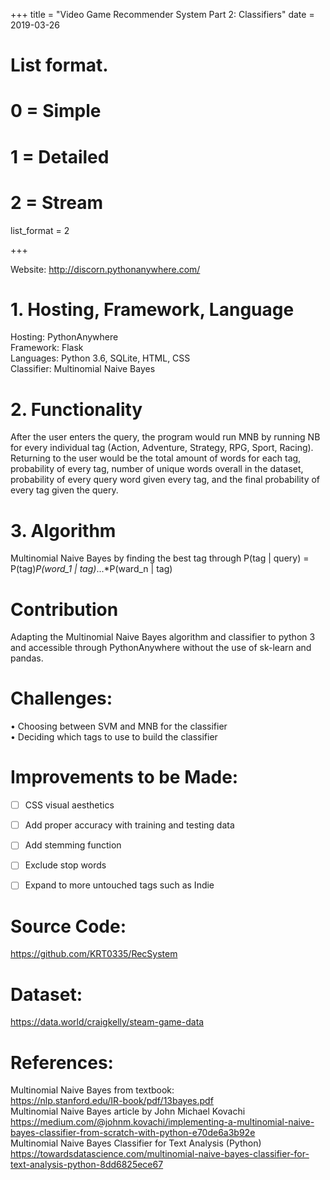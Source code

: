 +++
title = "Video Game Recommender System   Part 2: Classifiers"
date = 2019-03-26

# List format.
#   0 = Simple
#   1 = Detailed
#   2 = Stream
list_format = 2

+++


Website: http://discorn.pythonanywhere.com/

# 1.	Hosting, Framework, Language  
Hosting: PythonAnywhere  
Framework: Flask   
Languages: Python 3.6, SQLite, HTML, CSS  
Classifier: Multinomial Naive Bayes  
# 2.	Functionality  
After the user enters the query, the program would run MNB by running NB for every individual tag (Action, Adventure, Strategy, RPG, Sport, Racing). Returning to the user would be the total amount of words for each tag, probability of every tag, number of unique words overall in the dataset, probability of every query word given every tag, and the final probability of every tag given the query.  
# 3.	Algorithm  
Multinomial Naive Bayes by finding the best tag through P(tag | query) = P(tag)*P(word_1 | tag)*...*P(ward_n | tag)  

# Contribution
Adapting the Multinomial Naive Bayes algorithm and classifier to python 3 and accessible through PythonAnywhere without the use of sk-learn and pandas.
# Challenges:  
•	Choosing between SVM and MNB for the classifier  
•	Deciding which tags to use to build the classifier  
# Improvements to be Made:  
- [ ] CSS visual aesthetics  
- [ ] Add proper accuracy with training and testing data  
- [ ] Add stemming function  
- [ ] Exclude stop words  
- [ ] Expand to more untouched tags such as Indie  





# Source Code: 
https://github.com/KRT0335/RecSystem  
# Dataset: 
https://data.world/craigkelly/steam-game-data 
# References:
Multinomial Naive Bayes from textbook:  
https://nlp.stanford.edu/IR-book/pdf/13bayes.pdf  
Multinomial Naive Bayes article by John Michael Kovachi  
https://medium.com/@johnm.kovachi/implementing-a-multinomial-naive-bayes-classifier-from-scratch-with-python-e70de6a3b92e  
Multinomial Naive Bayes Classifier for Text Analysis (Python)  
https://towardsdatascience.com/multinomial-naive-bayes-classifier-for-text-analysis-python-8dd6825ece67  
